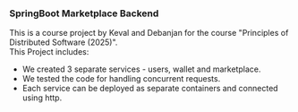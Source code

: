 ### SpringBoot Marketplace Backend

This is a course project by Keval and Debanjan for the course "Principles of Distributed Software (2025)".
<br>
This Project includes:
  - We created 3 separate services - users, wallet and marketplace.
  - We tested the code for handling concurrent requests.
  - Each service can be deployed as separate containers and connected using http.
